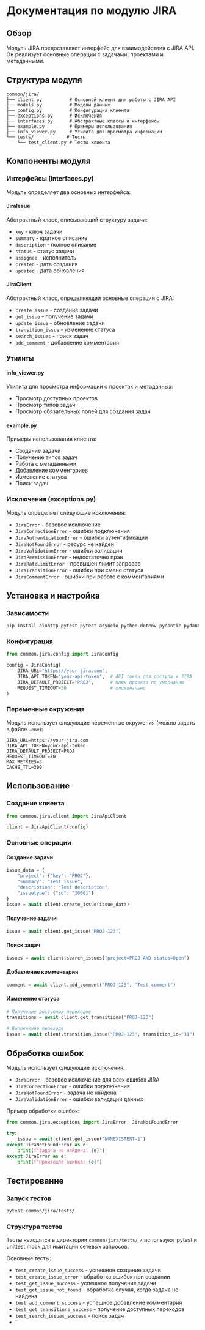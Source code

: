 # Документация по модулю JIRA

## Обзор
Модуль JIRA предоставляет интерфейс для взаимодействия с JIRA API. Он реализует основные операции с задачами, проектами и метаданными.

## Структура модуля
```
common/jira/
├── client.py          # Основной клиент для работы с JIRA API
├── models.py          # Модели данных
├── config.py          # Конфигурация клиента
├── exceptions.py      # Исключения
├── interfaces.py      # Абстрактные классы и интерфейсы
├── example.py         # Примеры использования
├── info_viewer.py     # Утилита для просмотра информации
└── tests/            # Тесты
    └── test_client.py # Тесты клиента
```

## Компоненты модуля

### Интерфейсы (interfaces.py)
Модуль определяет два основных интерфейса:

#### JiraIssue
Абстрактный класс, описывающий структуру задачи:
- `key` - ключ задачи
- `summary` - краткое описание
- `description` - полное описание
- `status` - статус задачи
- `assignee` - исполнитель
- `created` - дата создания
- `updated` - дата обновления

#### JiraClient
Абстрактный класс, определяющий основные операции с JIRA:
- `create_issue` - создание задачи
- `get_issue` - получение задачи
- `update_issue` - обновление задачи
- `transition_issue` - изменение статуса
- `search_issues` - поиск задач
- `add_comment` - добавление комментария

### Утилиты

#### info_viewer.py
Утилита для просмотра информации о проектах и метаданных:
- Просмотр доступных проектов
- Просмотр типов задач
- Просмотр обязательных полей для создания задач

#### example.py
Примеры использования клиента:
- Создание задачи
- Получение типов задач
- Работа с метаданными
- Добавление комментариев
- Изменение статуса
- Поиск задач

### Исключения (exceptions.py)
Модуль определяет следующие исключения:
- `JiraError` - базовое исключение
- `JiraConnectionError` - ошибки подключения
- `JiraAuthenticationError` - ошибки аутентификации
- `JiraNotFoundError` - ресурс не найден
- `JiraValidationError` - ошибки валидации
- `JiraPermissionError` - недостаточно прав
- `JiraRateLimitError` - превышен лимит запросов
- `JiraTransitionError` - ошибки при смене статуса
- `JiraCommentError` - ошибки при работе с комментариями

## Установка и настройка

### Зависимости
```bash
pip install aiohttp pytest pytest-asyncio python-dotenv pydantic pydantic-settings
```

### Конфигурация
```python
from common.jira.config import JiraConfig

config = JiraConfig(
    JIRA_URL="https://your-jira.com",
    JIRA_API_TOKEN="your-api-token",  # API токен для доступа к JIRA
    JIRA_DEFAULT_PROJECT="PROJ",      # Ключ проекта по умолчанию
    REQUEST_TIMEOUT=30                # опционально
)
```

### Переменные окружения
Модуль использует следующие переменные окружения (можно задать в файле `.env`):
```
JIRA_URL=https://your-jira.com
JIRA_API_TOKEN=your-api-token
JIRA_DEFAULT_PROJECT=PROJ
REQUEST_TIMEOUT=30
MAX_RETRIES=3
CACHE_TTL=300
```

## Использование

### Создание клиента
```python
from common.jira.client import JiraApiClient

client = JiraApiClient(config)
```

### Основные операции

#### Создание задачи
```python
issue_data = {
    "project": {"key": "PROJ"},
    "summary": "Test issue",
    "description": "Test description",
    "issuetype": {"id": "10001"}
}
issue = await client.create_issue(issue_data)
```

#### Получение задачи
```python
issue = await client.get_issue("PROJ-123")
```

#### Поиск задач
```python
issues = await client.search_issues("project=PROJ AND status=Open")
```

#### Добавление комментария
```python
comment = await client.add_comment("PROJ-123", "Test comment")
```

#### Изменение статуса
```python
# Получение доступных переходов
transitions = await client.get_transitions("PROJ-123")

# Выполнение перехода
issue = await client.transition_issue("PROJ-123", transition_id="31")
```

## Обработка ошибок

Модуль использует следующие исключения:
- `JiraError` - базовое исключение для всех ошибок JIRA
- `JiraConnectionError` - ошибки подключения
- `JiraNotFoundError` - задача не найдена
- `JiraValidationError` - ошибки валидации данных

Пример обработки ошибок:
```python
from common.jira.exceptions import JiraError, JiraNotFoundError

try:
    issue = await client.get_issue("NONEXISTENT-1")
except JiraNotFoundError as e:
    print(f"Задача не найдена: {e}")
except JiraError as e:
    print(f"Произошла ошибка: {e}")
```

## Тестирование

### Запуск тестов
```bash
pytest common/jira/tests/
```

### Структура тестов
Тесты находятся в директории `common/jira/tests/` и используют pytest и unittest.mock для имитации сетевых запросов.

Основные тесты:
- `test_create_issue_success` - успешное создание задачи
- `test_create_issue_error` - обработка ошибок при создании
- `test_get_issue_success` - успешное получение задачи
- `test_get_issue_not_found` - обработка случая, когда задача не найдена
- `test_add_comment_success` - успешное добавление комментария
- `test_get_transitions_success` - получение доступных переходов
- `test_search_issues_success` - поиск задач
- `
